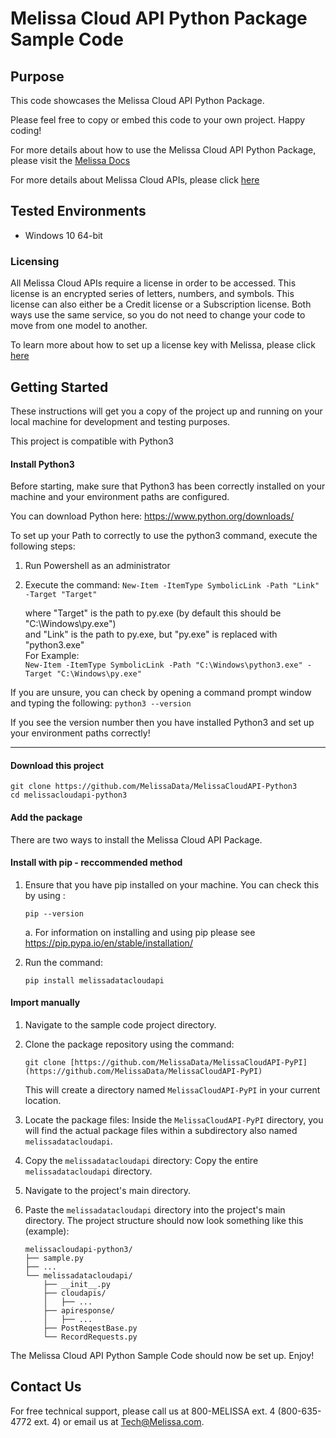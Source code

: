 # Melissa Cloud API Python Package Sample Code

## Purpose
This code showcases the Melissa Cloud API Python Package.

Please feel free to copy or embed this code to your own project. Happy coding!

For more details about how to use the Melissa Cloud API Python Package, please visit the [Melissa Docs](https://docs.melissa.com/cloud-api/cloud-api/cloud-api-packages-installation-guide.html#pip-installation-python)

For more details about Melissa Cloud APIs, please click [here](https://docs.melissa.com/cloud-api/cloud-api/cloud-api-index.html)

## Tested Environments
- Windows 10 64-bit

### Licensing
All Melissa Cloud APIs require a license in order to be accessed. This license is an encrypted series of letters, numbers, and symbols. This license can also either be a Credit license or a Subscription license. Both ways use the same service, so you do not need to change your code to move from one model to another.

To learn more about how to set up a license key with Melissa, please click [here](https://docs.melissa.com/cloud-api/cloud-api/licensing.html)

## Getting Started
These instructions will get you a copy of the project up and running on your local machine for development and testing purposes.

This project is compatible with Python3

#### Install Python3
Before starting, make sure that Python3 has been correctly installed on your machine and your environment paths are configured. 

You can download Python here: 
https://www.python.org/downloads/

To set up your Path to correctly to use the python3 command, execute the following steps:
1) Run Powershell as an administrator 
2) Execute the command: 
`New-Item -ItemType SymbolicLink -Path "Link" -Target "Target"`

    where "Target" is the path to py.exe (by default this should be "C:\Windows\py.exe")\
    and "Link" is the path to py.exe, but "py.exe" is replaced with "python3.exe"\
    For Example:\
    `New-Item -ItemType SymbolicLink -Path "C:\Windows\python3.exe" -Target "C:\Windows\py.exe"`

If you are unsure, you can check by opening a command prompt window and typing the following:
`python3 --version`

If you see the version number then you have installed Python3 and set up your environment paths correctly!

----------------------------------------

#### Download this project
```
git clone https://github.com/MelissaData/MelissaCloudAPI-Python3
cd melissacloudapi-python3
```
#### Add the package 

There are two ways to install the Melissa Cloud API Package.

#### Install with pip - reccommended method

1. Ensure that you have pip installed on your machine. You can check this by using : 
    ```
    pip --version
    ```
    a. For information on installing and using pip please see https://pip.pypa.io/en/stable/installation/
    
2. Run the command:
    ```
    pip install melissadatacloudapi
    ```

#### Import manually

1.  Navigate to the sample code project directory.

2.  Clone the package repository using the command:
    ```
    git clone [https://github.com/MelissaData/MelissaCloudAPI-PyPI](https://github.com/MelissaData/MelissaCloudAPI-PyPI)
    ```
    This will create a directory named `MelissaCloudAPI-PyPI` in your current location.

3.  Locate the package files: Inside the `MelissaCloudAPI-PyPI` directory, you will find the actual package files within a subdirectory also named `melissadatacloudapi`.

4.  Copy the `melissadatacloudapi` directory: Copy the entire `melissadatacloudapi` directory.

5.  Navigate to the project's main directory.

6.  Paste the `melissadatacloudapi` directory into the project's main directory. The project structure should now look something like this (example):

    ```
    melissacloudapi-python3/
    ├── sample.py
    ├── ...
    └── melissadatacloudapi/
        ├── __init__.py
        ├── cloudapis/
        │   ├── ...
        ├── apiresponse/
        │   ├── ...
        ├── PostReqestBase.py
        └── RecordRequests.py
    ```


The Melissa Cloud API Python Sample Code should now be set up. Enjoy!

## Contact Us
For free technical support, please call us at 800-MELISSA ext. 4 (800-635-4772 ext. 4) or email us at Tech@Melissa.com.

